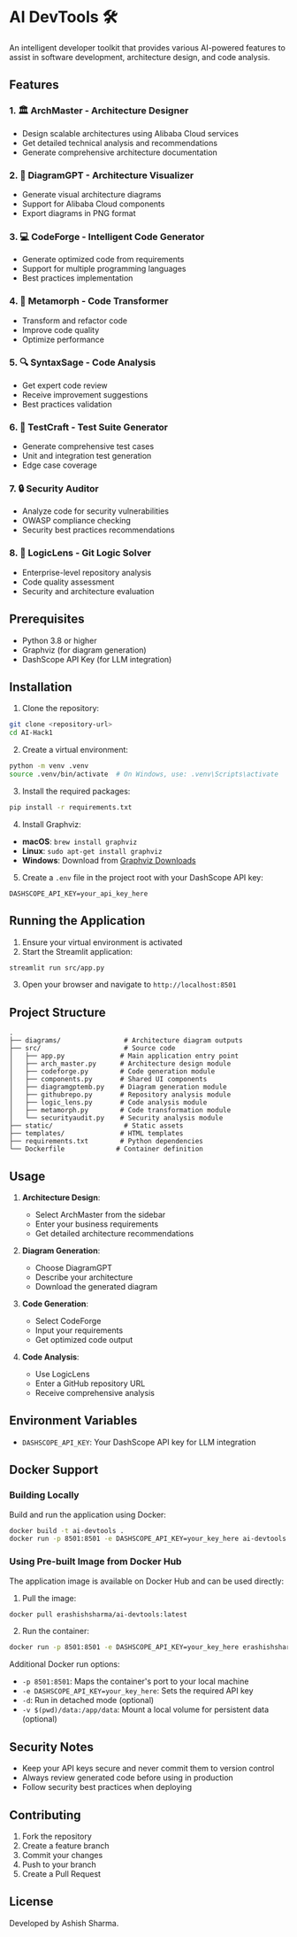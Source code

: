 # AI DevTools 🛠️

An intelligent developer toolkit that provides various AI-powered features to assist in software development, architecture design, and code analysis.

## Features

### 1. 🏛️ ArchMaster - Architecture Designer
- Design scalable architectures using Alibaba Cloud services
- Get detailed technical analysis and recommendations
- Generate comprehensive architecture documentation

### 2. 🎨 DiagramGPT - Architecture Visualizer
- Generate visual architecture diagrams
- Support for Alibaba Cloud components
- Export diagrams in PNG format

### 3. 💻 CodeForge - Intelligent Code Generator
- Generate optimized code from requirements
- Support for multiple programming languages
- Best practices implementation

### 4. 🔄 Metamorph - Code Transformer
- Transform and refactor code
- Improve code quality
- Optimize performance

### 5. 🔍 SyntaxSage - Code Analysis
- Get expert code review
- Receive improvement suggestions
- Best practices validation

### 6. 🧪 TestCraft - Test Suite Generator
- Generate comprehensive test cases
- Unit and integration test generation
- Edge case coverage

### 7. 🔒 Security Auditor
- Analyze code for security vulnerabilities
- OWASP compliance checking
- Security best practices recommendations

### 8. 🧠 LogicLens - Git Logic Solver
- Enterprise-level repository analysis
- Code quality assessment
- Security and architecture evaluation

## Prerequisites

- Python 3.8 or higher
- Graphviz (for diagram generation)
- DashScope API Key (for LLM integration)

## Installation

1. Clone the repository:
```bash
git clone <repository-url>
cd AI-Hack1
```

2. Create a virtual environment:
```bash
python -m venv .venv
source .venv/bin/activate  # On Windows, use: .venv\Scripts\activate
```

3. Install the required packages:
```bash
pip install -r requirements.txt
```

4. Install Graphviz:
- **macOS**: `brew install graphviz`
- **Linux**: `sudo apt-get install graphviz`
- **Windows**: Download from [Graphviz Downloads](https://graphviz.org/download/)

5. Create a `.env` file in the project root with your DashScope API key:
```
DASHSCOPE_API_KEY=your_api_key_here
```

## Running the Application

1. Ensure your virtual environment is activated
2. Start the Streamlit application:
```bash
streamlit run src/app.py
```
3. Open your browser and navigate to `http://localhost:8501`

## Project Structure

```
.
├── diagrams/                # Architecture diagram outputs
├── src/                     # Source code
│   ├── app.py              # Main application entry point
│   ├── arch_master.py      # Architecture design module
│   ├── codeforge.py        # Code generation module
│   ├── components.py       # Shared UI components
│   ├── diagramgptemb.py    # Diagram generation module
│   ├── githubrepo.py       # Repository analysis module
│   ├── logic_lens.py       # Code analysis module
│   ├── metamorph.py        # Code transformation module
│   └── securityaudit.py    # Security analysis module
├── static/                  # Static assets
├── templates/              # HTML templates
├── requirements.txt        # Python dependencies
└── Dockerfile             # Container definition
```

## Usage

1. **Architecture Design**:
   - Select ArchMaster from the sidebar
   - Enter your business requirements
   - Get detailed architecture recommendations

2. **Diagram Generation**:
   - Choose DiagramGPT
   - Describe your architecture
   - Download the generated diagram

3. **Code Generation**:
   - Select CodeForge
   - Input your requirements
   - Get optimized code output

4. **Code Analysis**:
   - Use LogicLens
   - Enter a GitHub repository URL
   - Receive comprehensive analysis

## Environment Variables

- `DASHSCOPE_API_KEY`: Your DashScope API key for LLM integration

## Docker Support

### Building Locally
Build and run the application using Docker:

```bash
docker build -t ai-devtools .
docker run -p 8501:8501 -e DASHSCOPE_API_KEY=your_key_here ai-devtools
```

### Using Pre-built Image from Docker Hub
The application image is available on Docker Hub and can be used directly:

1. Pull the image:
```bash
docker pull erashishsharma/ai-devtools:latest
```

2. Run the container:
```bash
docker run -p 8501:8501 -e DASHSCOPE_API_KEY=your_key_here erashishsharma/ai-devtools:latest
```

Additional Docker run options:
- `-p 8501:8501`: Maps the container's port to your local machine
- `-e DASHSCOPE_API_KEY=your_key_here`: Sets the required API key
- `-d`: Run in detached mode (optional)
- `-v $(pwd)/data:/app/data`: Mount a local volume for persistent data (optional)

## Security Notes

- Keep your API keys secure and never commit them to version control
- Always review generated code before using in production
- Follow security best practices when deploying

## Contributing

1. Fork the repository
2. Create a feature branch
3. Commit your changes
4. Push to your branch
5. Create a Pull Request

## License
Developed by Ashish Sharma.
